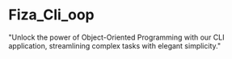 # Fiza_Cli_oop
"Unlock the power of Object-Oriented Programming with our CLI application, streamlining complex tasks with elegant simplicity."

